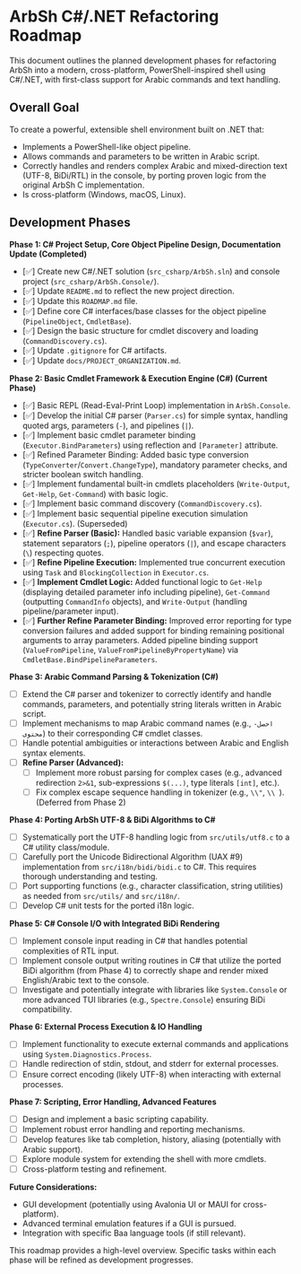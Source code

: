 # ArbSh C#/.NET Refactoring Roadmap

This document outlines the planned development phases for refactoring ArbSh into a modern, cross-platform, PowerShell-inspired shell using C#/.NET, with first-class support for Arabic commands and text handling.

## Overall Goal

To create a powerful, extensible shell environment built on .NET that:
- Implements a PowerShell-like object pipeline.
- Allows commands and parameters to be written in Arabic script.
- Correctly handles and renders complex Arabic and mixed-direction text (UTF-8, BiDi/RTL) in the console, by porting proven logic from the original ArbSh C implementation.
- Is cross-platform (Windows, macOS, Linux).

## Development Phases

**Phase 1: C# Project Setup, Core Object Pipeline Design, Documentation Update (Completed)**

-   [✅] Create new C#/.NET solution (`src_csharp/ArbSh.sln`) and console project (`src_csharp/ArbSh.Console/`).
-   [✅] Update `README.md` to reflect the new project direction.
-   [✅] Update this `ROADMAP.md` file.
-   [✅] Define core C# interfaces/base classes for the object pipeline (`PipelineObject`, `CmdletBase`).
-   [✅] Design the basic structure for cmdlet discovery and loading (`CommandDiscovery.cs`).
-   [✅] Update `.gitignore` for C# artifacts.
-   [✅] Update `docs/PROJECT_ORGANIZATION.md`.

**Phase 2: Basic Cmdlet Framework & Execution Engine (C#) (Current Phase)**

-   [✅] Basic REPL (Read-Eval-Print Loop) implementation in `ArbSh.Console`.
-   [✅] Develop the initial C# parser (`Parser.cs`) for simple syntax, handling quoted args, parameters (`-`), and pipelines (`|`).
-   [✅] Implement basic cmdlet parameter binding (`Executor.BindParameters`) using reflection and `[Parameter]` attribute.
-   [✅] Refined Parameter Binding: Added basic type conversion (`TypeConverter`/`Convert.ChangeType`), mandatory parameter checks, and stricter boolean switch handling.
-   [✅] Implement fundamental built-in cmdlets placeholders (`Write-Output`, `Get-Help`, `Get-Command`) with basic logic.
-   [✅] Implement basic command discovery (`CommandDiscovery.cs`).
-   [✅] Implement basic sequential pipeline execution simulation (`Executor.cs`). (Superseded)
-   [✅] **Refine Parser (Basic):** Handled basic variable expansion (`$var`), statement separators (`;`), pipeline operators (`|`), and escape characters (`\`) respecting quotes.
-   [✅] **Refine Pipeline Execution:** Implemented true concurrent execution using `Task` and `BlockingCollection` in `Executor.cs`.
-   [✅] **Implement Cmdlet Logic:** Added functional logic to `Get-Help` (displaying detailed parameter info including pipeline), `Get-Command` (outputting `CommandInfo` objects), and `Write-Output` (handling pipeline/parameter input).
-   [✅] **Further Refine Parameter Binding:** Improved error reporting for type conversion failures and added support for binding remaining positional arguments to array parameters. Added pipeline binding support (`ValueFromPipeline`, `ValueFromPipelineByPropertyName`) via `CmdletBase.BindPipelineParameters`.

**Phase 3: Arabic Command Parsing & Tokenization (C#)**

-   [ ] Extend the C# parser and tokenizer to correctly identify and handle commands, parameters, and potentially string literals written in Arabic script.
-   [ ] Implement mechanisms to map Arabic command names (e.g., `احصل-محتوى`) to their corresponding C# cmdlet classes.
-   [ ] Handle potential ambiguities or interactions between Arabic and English syntax elements.
-   [ ] **Refine Parser (Advanced):**
    -   [ ] Implement more robust parsing for complex cases (e.g., advanced redirection `2>&1`, sub-expressions `$(...)`, type literals `[int]`, etc.).
    -   [ ] Fix complex escape sequence handling in tokenizer (e.g., `\\"`, `\\ `). (Deferred from Phase 2)

**Phase 4: Porting ArbSh UTF-8 & BiDi Algorithms to C#**

-   [ ] Systematically port the UTF-8 handling logic from `src/utils/utf8.c` to a C# utility class/module.
-   [ ] Carefully port the Unicode Bidirectional Algorithm (UAX #9) implementation from `src/i18n/bidi/bidi.c` to C#. This requires thorough understanding and testing.
-   [ ] Port supporting functions (e.g., character classification, string utilities) as needed from `src/utils/` and `src/i18n/`.
-   [ ] Develop C# unit tests for the ported i18n logic.

**Phase 5: C# Console I/O with Integrated BiDi Rendering**

-   [ ] Implement console input reading in C# that handles potential complexities of RTL input.
-   [ ] Implement console output writing routines in C# that utilize the ported BiDi algorithm (from Phase 4) to correctly shape and render mixed English/Arabic text to the console.
-   [ ] Investigate and potentially integrate with libraries like `System.Console` or more advanced TUI libraries (e.g., `Spectre.Console`) ensuring BiDi compatibility.

**Phase 6: External Process Execution & IO Handling**

-   [ ] Implement functionality to execute external commands and applications using `System.Diagnostics.Process`.
-   [ ] Handle redirection of stdin, stdout, and stderr for external processes.
-   [ ] Ensure correct encoding (likely UTF-8) when interacting with external processes.

**Phase 7: Scripting, Error Handling, Advanced Features**

-   [ ] Design and implement a basic scripting capability.
-   [ ] Implement robust error handling and reporting mechanisms.
-   [ ] Develop features like tab completion, history, aliasing (potentially with Arabic support).
-   [ ] Explore module system for extending the shell with more cmdlets.
-   [ ] Cross-platform testing and refinement.

**Future Considerations:**

-   GUI development (potentially using Avalonia UI or MAUI for cross-platform).
-   Advanced terminal emulation features if a GUI is pursued.
-   Integration with specific Baa language tools (if still relevant).

This roadmap provides a high-level overview. Specific tasks within each phase will be refined as development progresses.
